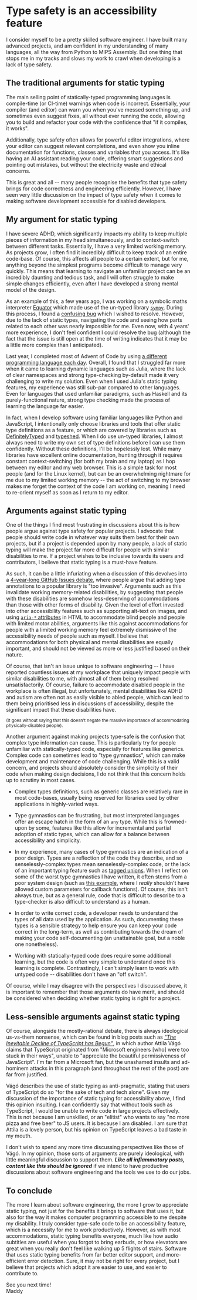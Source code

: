 # Type safety is an accessibility feature

I consider myself to be a pretty skilled software engineer. I have built many advanced projects, and am confident in my understanding of many languages, all the way from Python to MIPS Assembly. But one thing that stops me in my tracks and slows my work to crawl when developing is a lack of type safety.

## The traditional arguments for static typing

The main selling point of statically-typed programming languages is compile-time (or CI-time) warnings when code is incorrect. Essentially, your compiler (and editor) can warn you when you've messed something up, and sometimes even suggest fixes, all without ever running the code, allowing you to build and refactor your code with the confidence that "if it compiles, it works".

Additionally, type safety often allows for powerful editor integrations, where your editor can suggest relevant completions, and even show you inline documentation for functions, classes and variables that you access. It's like having an AI assistant reading your code, offering smart suggestions and pointing out mistakes, but without the electricity waste and ethical concerns.

This is great and all -- many people recognise the benefits that type safety brings for code correctness and engineering efficiently. However, I have seen very little discussion on the impact of type safety when it comes to making software development accessible for disabled developers.

## My argument for static typing

I have severe ADHD, which significantly impacts my ability to keep multiple pieces of information in my head simultaneously, and to context-switch between different tasks. Essentially, I have a very limited working memory. As projects grow, I often find it incredibly difficult to keep track of an entire code-base. Of course, this affects all people to a certain extent, but for me, anything beyond the simplest programs become difficult to manage very quickly. This means that learning to navigate an unfamiliar project can be an incredibly daunting and tedious task, and I will often struggle to make simple changes efficiently, even after I have developed a strong mental model of the design.

As an example of this, a few years ago, I was working on a symbolic maths interpreter [Equator](https://maddyguthridge.com/portfolio/projects/equator) which made use of the un-typed library [`sympy`](https://sympy.org/). During this process, I found a [confusing bug](https://github.com/sympy/sympy/issues/22142) which I wished to resolve. However, due to the lack of static types, navigating the code and seeing how parts related to each other was nearly impossible for me. Even now, with 4 years' more experience, I don't feel confident I could resolve the bug (although the fact that the issue is still open at the time of writing indicates that it may be a little more complex than I anticipated).

Last year, I completed most of Advent of Code by using [a different programming language each day](https://github.com/MaddyGuthridge/aoc-2024). Overall, I found that I struggled far more when it came to learning dynamic languages such as Julia, where the lack of clear namespaces and strong type-checking by-default made it very challenging to write my solution. Even when I used Julia's static typing features, my experience was still sub-par compared to other languages. Even for languages that used unfamiliar paradigms, such as Haskell and its purely-functional nature, strong type checking made the process of learning the language far easier.

In fact, when I develop software using familiar languages like Python and JavaScript, I intentionally only choose libraries and tools that offer static type definitions as a feature, or which are covered by libraries such as [DefinitelyTyped](https://definitelytyped.org/) and [typeshed](https://github.com/python/typeshed). When I do use un-typed libraries, I almost always need to write my own set of type definitions before I can use them confidently. Without these definitions, I'll be hopelessly lost. While many libraries have excellent online documentation, hunting through it requires constant context-switching (for both my brain and my laptop) as I hop between my editor and my web browser. This is a simple task for most people (and for the Linux kernel), but can be an overwhelming nightmare for me due to my limited working memory -- the act of switching to my browser makes me forget the context of the code I am working on, meaning I need to re-orient myself as soon as I return to my editor.

## Arguments against static typing

One of the things I find most frustrating in discussions about this is how people argue against type safety for popular projects. I advocate that people should write code in whatever way suits them best for their own projects, but if a project is depended upon by many people, a lack of static typing will make the project far more difficult for people with similar disabilities to me. If a project wishes to be inclusive towards its users and contributors, I believe that static typing is a must-have feature.

As such, it can be a little infuriating when a discussion of this devolves into a [4-year-long GitHub Issues debate](https://github.com/sympy/sympy/issues/17945), where people argue that adding type annotations to a popular library is "too invasive". Arguments such as this invalidate working memory-related disabilities, by suggesting that people with these disabilities are somehow less-deserving of accommodations than those with other forms of disability. Given the level of effort invested into other accessibility features such as supporting alt-text on images, and using [`aria-*` attributes](https://developer.mozilla.org/en-US/docs/Web/Accessibility/ARIA) in HTML to accommodate blind people and people with limited motor abilities, arguments like this against accommodations for people with a limited working memory feel extremely dismissive of the accessibility needs of people such as myself. I believe that accommodations for both physical and mental disabilities are equally important, and should not be viewed as more or less justified based on their nature.

Of course, that isn't an issue unique to software engineering -- I have reported countless issues at my workplace that uniquely impact people with similar disabilities to me, with almost all of them being resolved unsatisfactorily. Of course, failure to accommodate disabled people in the workplace is often illegal, but unfortunately, mental disabilities like ADHD and autism are often not as easily visible to abled people, which can lead to them being prioritised less in discussions of accessibility, despite the significant impact that these disabilities have.

<small>(It goes without saying that this doesn't negate the massive importance of accommodating physically-disabled people).</small>

Another argument against making projects type-safe is the confusion that complex type information can cause. This is particularly try for people unfamiliar with statically-typed code, especially for features like generics. Complex code can sometimes lead to "type gymnastics", which can make development and maintenance of code challenging. While this is a valid concern, and projects should absolutely consider the simplicity of their code when making design decisions, I do not think that this concern holds up to scrutiny in most cases.

* Complex types definitions, such as generic classes are relatively rare in most code-bases, usually being reserved for libraries used by other applications in highly-varied ways.

* Type gymnastics can be frustrating, but most interpreted languages offer an escape hatch in the form of an `any` type. While this is frowned-upon by some, features like this allow for incremental and partial adoption of static types, which can allow for a balance between accessibility and simplicity.

* In my experience, many cases of type gymnastics are an indication of a poor design. Types are a reflection of the code they describe, and so senselessly-complex types mean senselessly-complex code, or the lack of an important typing feature such as [tagged unions](https://en.wikipedia.org/wiki/Tagged_union). When I reflect on some of the worst type gymnastics I have written, it often stems from a poor system design (such as [this example](https://github.com/MaddyGuthridge/Universal-Controller-Script/blob/96e1c802305b0878d6e54fe186d379c0d96511d3/src/devices/device_shadow.py#L35), where I *really* shouldn't have allowed custom parameters for callback functions). Of course, this isn't always true, but as a general rule, code that is difficult to describe to a type-checker is also difficult to understand as a human.

* In order to write correct code, a developer needs to understand the types of all data used by the application. As such, documenting these types is a sensible strategy to help ensure you can keep your code correct in the long-term, as well as contributing towards the dream of making your code self-documenting (an unattainable goal, but a noble one nonetheless).

* Working with statically-typed code does require some additional learning, but the code is often very simple to understand once this learning is complete. Contrastingly, I can't simply learn to work with untyped code -- disabilities don't have an "off switch".

Of course, while I may disagree with the perspectives I discussed above, it is important to remember that those arguments do have merit, and should be considered when deciding whether static typing is right for a project.


## Less-sensible arguments against static typing


Of course, alongside the mostly-rational debate, there is always ideological us-vs-them nonsense, which can be found in blog posts such as [*"The Inevitable Decline of TypeScript has Begun"*](https://levelup.gitconnected.com/the-inevitable-decline-of-typescript-has-begun-22e4899d0ae1), in which author Attila Vágó claims that TypeScript originated from "Microsoft engineers [who] were too stuck in their ways", unable to "appreciate the beautiful permissiveness of JavaScript". I'm far from a Microsoft fan, but the unashamed insults and ad-hominem attacks in this paragraph (and throughout the rest of the post) are far from justified. 


Vágó describes the use of static typing as anti-pragmatic, stating that users of TypeScript do so "for the sake of tech and tech alone". Given my discussion of the importance of static typing for accessibility above, I find this opinion insulting. I can confidently say that without tools such as TypeScript, I would be unable to write code in large projects effectively. This is not because I am unskilled, or an "elitist" who wants to say "no more pizza and free beer" to JS users. It is because I am disabled. I am sure that Attila is a lovely person, but his opinion on TypeScript leaves a bad taste in my mouth.


I don't wish to spend any more time discussing perspectives like those of Vágó. In my opinion, those sorts of arguments are purely ideological, with little meaningful discussion to support them. ***Like all inflammatory posts, content like this should be ignored*** if we intend to have productive discussions about software engineering and the tools we use to do our jobs.


## To conclude


The more I learn about software engineering, the more I grow to appreciate static typing, not just for the benefits it brings to software that uses it, but also for the way it makes computer programming accessible to me despite my disability. I truly consider type-safe code to be an accessibility feature, which is a necessity for me to work productively. However, as with most accommodations, static typing benefits everyone, much like how audio subtitles are useful when you forgot to bring earbuds, or how elevators are great when you really don't feel like walking up 5 flights of stairs. Software that uses static typing benefits from far better editor support, and more-efficient error detection. Sure, it may not be right for every project, but I believe that projects which adopt it are easier to use, and easier to contribute to.


See you next time!
<br>
Maddy


<style>
.markdown-render {
  font-family: "Garamond", "serif";
}
</style>